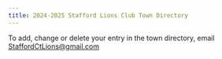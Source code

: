 ```yaml
---
title: 2024-2025 Stafford Lions Club Town Directory
---
```

To add, change or delete your entry in the town directory, email StaffordCtLions@gmail.com
